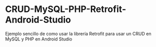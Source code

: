 # CRUD-MySQL-PHP-Retrofit-Android-Studio
Ejemplo sencillo de como usar la librería Retrofit para usar un CRUD en MySQL y PHP en Android Studio
